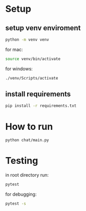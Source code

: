 # Setup

## setup venv enviroment 

```bash
python -m venv venv
```

for mac: 
```bash
source venv/bin/activate
```

for windows: 
```bash
./venv/Scripts/activate
```

## install requirements

```bash
pip install -r requirements.txt
```

# How to run

```bash
python chat/main.py
```

# Testing

in root directory run:

```bash
pytest
```

for debugging:

```bash
pytest -s
```